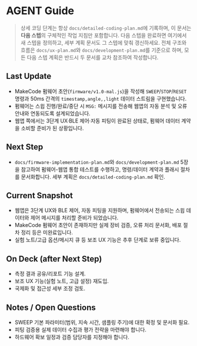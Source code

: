 # AGENT Guide

> 상세 코딩 단계는 항상 `docs/detailed-coding-plan.md`에 기록하며, 이 문서는 **다음 스텝**의 구체적인 작업 지침만 포함합니다. 다음 스텝을 완료하면 여기에서 새 스텝을 정의하고, 세부 계획 문서도 그 스텝에 맞춰 갱신하세요.
> 전체 구조와 흐름은 `docs/ux-plan.md`와 `docs/development-plan.md`를 기준으로 하며, 모든 다음 스텝 계획은 반드시 두 문서를 교차 참조하여 작성합니다.

## Last Update
- MakeCode 펌웨어 초안(`firmware/v1.0-mal.js`)을 작성해 `SWEEP`/`STOP`/`RESET` 명령과 50ms 간격의 `timestamp,angle,,light` 데이터 스트림을 구현했습니다.
- 펌웨어는 스윕 진행/완료/중단 시 `MSG:` 메시지를 전송해 웹앱의 자동 분석 및 오류 안내와 연동되도록 설계되었습니다.
- 웹앱 쪽에서는 3단계 UX·BLE 제어·자동 피팅이 완료된 상태로, 펌웨어 데이터 계약을 소비할 준비가 된 상황입니다.

## Next Step
- `docs/firmware-implementation-plan.md`와 `docs/development-plan.md` 5장을 참고하여 펌웨어-웹앱 통합 테스트를 수행하고, 명령/데이터 계약과 플래시 절차를 문서화합니다. 세부 계획은 `docs/detailed-coding-plan.md` 확인.

## Current Snapshot
- 웹앱은 3단계 UX와 BLE 제어, 자동 피팅을 지원하며, 펌웨어에서 전송되는 스윕 데이터와 제어 메시지를 처리할 준비가 되었습니다.
- MakeCode 펌웨어 초안이 존재하지만 실제 장비 검증, 오류 처리 문서화, 배포 절차 정리 등은 미완료입니다.
- 실험 노트/고급 옵션/메시지 큐 등 보조 UX 기능은 추후 단계로 보류 중입니다.

## On Deck (after Next Step)
- 측정 결과 공유/리포트 기능 설계.
- 보조 UX 기능(실험 노트, 고급 설정) 재도입.
- 국제화 및 접근성 세부 조정 검토.

## Notes / Open Questions
- SWEEP 기본 파라미터(범위, 지속 시간, 샘플링 주기)에 대한 확정 및 문서화 필요.
- 피팅 검증용 실제 데이터 수집과 평가 전략을 마련해야 합니다.
- 하드웨어 확보 일정과 검증 담당자를 지정해야 합니다.
